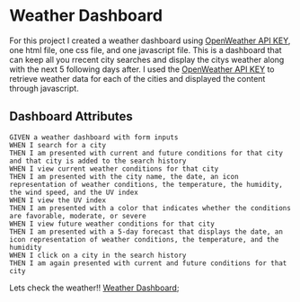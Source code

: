 # Weather Dashboard

For this project I created a weather dashboard using [OpenWeather API KEY](https://openweathermap.org/api), one html file, one css file, and one javascript file. This is a dashboard that can keep all you rrecent city searches and display the citys weather along with the next 5 following days after. I used the [OpenWeather API KEY](https://openweathermap.org/api) to retrieve weather data for each of the cities and displayed the content through javascript.

## Dashboard Attributes
 
```
GIVEN a weather dashboard with form inputs
WHEN I search for a city
THEN I am presented with current and future conditions for that city and that city is added to the search history
WHEN I view current weather conditions for that city
THEN I am presented with the city name, the date, an icon representation of weather conditions, the temperature, the humidity, the wind speed, and the UV index
WHEN I view the UV index
THEN I am presented with a color that indicates whether the conditions are favorable, moderate, or severe
WHEN I view future weather conditions for that city
THEN I am presented with a 5-day forecast that displays the date, an icon representation of weather conditions, the temperature, and the humidity
WHEN I click on a city in the search history
THEN I am again presented with current and future conditions for that city
```

Lets check the weather!! 
 [Weather Dashboard](https://dorntrevor7.github.io/Weather-Dashboard/);
